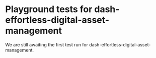 # Playground tests for dash-effortless-digital-asset-management
We are still awaiting the first test run for dash-effortless-digital-asset-management.
